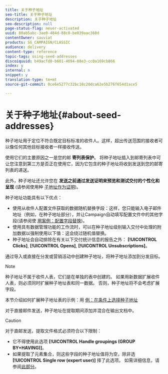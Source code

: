```yaml
---
title: 关于种子地址
seo-title: 关于种子地址
description: 关于种子地址
seo-description: null
page-status-flag: never-activated
uuid: 80ab5abc-3ae0-484d-88c0-be039aac360d
contentOwner: sauviat
products: SG_CAMPAIGN/CLASSIC
audience: delivery
content-type: reference
topic-tags: using-seed-addresses
discoiquuid: b49acfd0-b601-4694-88e3-cc0a169cb866
index: y
internal: n
snippet: y
translation-type: tm+mt
source-git-commit: 0ce6e5277c32bc18c20dca62e5b276f654d1ace5

---
```



# 关于种子地址{#about-seed-addresses}

种子地址用于定位不符合既定目标标准的收件人。这样，超出传送范围的接收者可以像任何其他目标接收者一样接收传送。

使用它们的主要原因之一是您的邮 **寄列表保护**。 将种子地址插入到邮寄列表中可让您注意到第三方是否正在使用它，因为它包含的种子地址将收到发送到您的邮寄列表的递送。

此外，种子地址还允许您在 **发送之前通过发送证明来预览和测试交付的个性化和呈现** (请参阅使用种 [子地址作为证明](../../delivery/using/steps-validating-the-delivery.md#using-seed-addresses-as-proof))。

种子地址功能具有以下优点：

* 使用从收件人配置文件获取的数据随机替换字段：这样，您只能输入电子邮件地址（例如，在种子地址部分），并让Campaign自动填写配置文件中的其他字段(请参阅使 [用案例：配置字段替换](../../delivery/using/use-case--configuring-the-field-substitution.md))。
* 使用具有数据管理功能的工作流时，可以在种子地址级别输入交付中处理的附加数据以强制使用以下值：这会绕过随机值替换。
* 种子地址会自动排除在有关以下交付统计信息的报告之外： **[!UICONTROL Clicks]**, **[!UICONTROL Opens]**, **[!UICONTROL Unsubscriptions]**。

通过导入或直接在分发或营销活动中创建种子地址，将种子地址添加到分发目标。

>[!NOTE]
>
>种子地址不属于收件人表，它们是在单独的表中创建的。 如果用新数据扩展收件人表，则必须同时扩展种子地址表和同一数据。 否则，种子地址将不会考虑扩展字段。
>
>本节介绍如何扩展种子地址表的示例：用 [例：在条件上选择种子地址](../../delivery/using/use-case--selecting-seed-addresses-on-criteria.md)

对于直接邮件发送，种子地址在提取期间添加并混合在输出文档中。

>[!CAUTION]
>
>对于直邮发送，提取文件格式必须符合以下限制：
>
>* 它不得使用此选项 **[!UICONTROL Handle groupings (GROUP BY+HAVING)]**。
>* 如果提取了元素集合，则这些字段的种子地址值将为空，除非选 **[!UICONTROL Single row (expert user)]** 择了此选项。 如需详细信息，请参阅[此部分](../../platform/using/exporting-data.md#step-7---data-formatting)。
>


